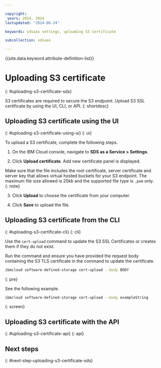 ```yaml
---

copyright:
 years: 2024, 2024
lastupdated: "2024-06-24"

keywords: sdsaas settings, uploading S3 Certificate

subcollection: sdsaas

---
```


{{site.data.keyword.attribute-definition-list}}

# Uploading S3 certificate
{: #uploading-s3-certificate-sds}

S3 certificates are required to secure the S3 endpoint. Upload S3 SSL certificate by using the UI, CLI, or API.
{: shortdesc}


## Uploading S3 certificate using the UI
{: #uploading-s3-certificate-using-ui}
{: ui}

To upload a S3 certificate, complete the following steps.

1. On the IBM Cloud console, navigate to **SDS as a Service > Settings**.

2. Click **Upload certificate**. Add new certificate panel is displayed.

Make sure that the file includes the root certificate, server certificate and server key that allows virtual hosted buckets for your S3 endpoint. The maximum file size allowed is 20kb and the supported file type is `.pem` only.
{: note}

3. Click **Upload** to choose the certificate from your computer.

4. Click **Save** to upload the file.


## Uploading S3 certificate from the CLI
{: #uploading-s3-certificate-cli}
{: cli}

Use the `cert-upload` command to update the S3 SSL Certificates or creates them if they do not exist.

Run the command and ensure you have provided the request body containing the S3 TLS certificate in the command to update the certificate.


```sh
ibmcloud software-defined-storage cert-upload --body BODY
```
{: pre}

See the following example.

```bash
ibmcloud software-defined-storage cert-upload --body exampleString
```
{: screen}


## Uploading S3 certificate with the API
{: #uploading-s3-certificate-api}
{: api}




## Next steps
{: #next-step-uploading-s3-certificate-sds}
